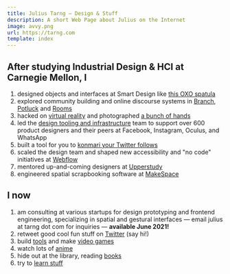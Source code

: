 ```yaml
---
title: Julius Tarng — Design & Stuff
description: A short Web Page about Julius on the Internet
image: avvy.png
url: https://tarng.com
template: index
---
```


## After studying Industrial Design & HCI at Carnegie Mellon, I

1. designed objects and interfaces at Smart Design like [this OXO spatula](https://www.amazon.com/gp/product/B00A2KD8LQ)
1. explored community building and online discourse systems in [Branch](https://www.theverge.com/2012/10/15/3490670/branch-redesign), [Potluck](https://www.theverge.com/2013/11/21/5129772/potluck-2-messaging-app-for-the-news) and [Rooms](https://newsroom.fb.com/news/2014/10/introducing-rooms/)
1. hacked on [virtual reality](https://medium.com/facebook-design/a-month-designing-in-vr-62474aef1f1c) and photographed [a bunch of hands](https://medium.com/facebook-design/photographing-diverse-hands-at-facebook-3229ea76f94)
1. led the [design tooling and infrastructure](https://twitter.com/tarngerine/status/1108038641819893760) team to support over 600 product designers and their peers at Facebook, Instagram, Oculus, and WhatsApp
1. built a tool for you to [konmari your Twitter follows](https://www.theverge.com/2019/2/5/18212228/twitter-tokimeki-spark-joy-marie-kondo-konmari)
1. scaled the design team and shaped new accessibility and "no code" initiatives at [Webflow](https://webflow.com)
1. mentored up-and-coming designers at [Upperstudy](https://upperstudy.com)
1. engineered spatial scrapbooking software at [MakeSpace](https://makespace.fun)

## I now
1. am consulting at various startups for design prototyping and frontend engineering, specializing in spatial and gestural interfaces — email julius at tarng dot com for inquiries — <strong>available June 2021!</strong>
1. retweet good cool fun stuff on [Twitter](https://twitter.com/tarngerine) (say hi!)
1. build [tools](https://github.com/tarngerine) and make [video games](https://tarngerine.itch.io)
1. watch lots of [anime](https://myanimelist.net/profile/tarngerine/)
1. hide out at the library, reading [books](http://goodreads.com/tarngerine)
1. try to [learn stuff](notes.html)
